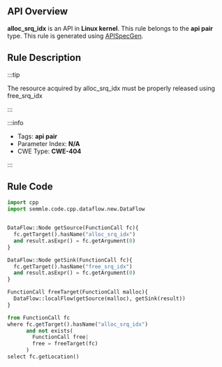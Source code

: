 ---
---


## API Overview
**alloc_srq_idx** is an API in **Linux kernel**. This rule belongs to the **api pair** type. This rule is generated using [APISpecGen](../../tools/APISpecGen).
## Rule Description

:::tip

The resource acquired by alloc_srq_idx must be properly released using free_srq_idx

:::

:::info

- Tags: **api pair**
- Parameter Index: **N/A**
- CWE Type: **CWE-404**

:::

## Rule Code
```python
import cpp
import semmle.code.cpp.dataflow.new.DataFlow


DataFlow::Node getSource(FunctionCall fc){
  fc.getTarget().hasName("alloc_srq_idx")
  and result.asExpr() = fc.getArgument(0)
}

DataFlow::Node getSink(FunctionCall fc){
  fc.getTarget().hasName("free_srq_idx")
  and result.asExpr() = fc.getArgument(0)
}

FunctionCall freeTarget(FunctionCall malloc){
  DataFlow::localFlow(getSource(malloc), getSink(result))
}

from FunctionCall fc
where fc.getTarget().hasName("alloc_srq_idx")
      and not exists(
        FunctionCall free| 
        free = freeTarget(fc)
      )
select fc.getLocation()

    
```